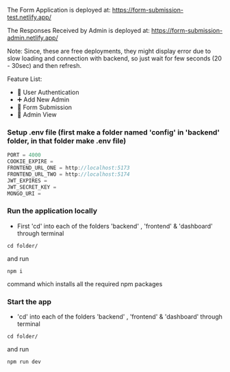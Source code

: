 The Form Application is deployed at: https://form-submission-test.netlify.app/

The Responses Received by Admin is deployed at: https://form-submission-admin.netlify.app/

Note: Since, these are free deployments, they might display error due to slow loading and connection with backend, so just wait for few seconds (20 - 30sec) and then refresh.

Feature List:

-   🎃 User Authentication
-   ➕ Add New Admin
-   📝 Form Submission
-   👀 Admin View

### Setup .env file (first make a folder named 'config' in 'backend' folder, in that folder make .env file)

```js
PORT = 4000
COOKIE_EXPIRE = 
FRONTEND_URL_ONE = http://localhost:5173
FRONTEND_URL_TWO = http://localhost:5174
JWT_EXPIRES = 
JWT_SECRET_KEY = 
MONGO_URI = 
```

### Run the application locally

- First 'cd' into each of the folders 'backend' , 'frontend' & 'dashboard' through terminal
```shell
cd folder/
```

and run 

```shell
npm i
```
command which installs all the required npm packages

### Start the app

- 'cd' into each of the folders 'backend' , 'frontend' & 'dashboard' through terminal
```shell
cd folder/
```

and run

```shell
npm run dev
```

